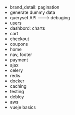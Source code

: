 - brand_detail: pagination
- generate dummy data
- queryset API ---> debuging
- users
- dashbord: charts
- cart
- checkout
- coupons
- home
- nav, footer
- payment
- ajax
- celery
- redis
- docker
- caching
- testing
- debloy
- aws
- vueje basics